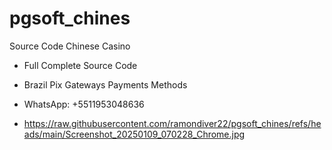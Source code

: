 # pgsoft_chines
Source Code Chinese Casino
* Full Complete Source Code
* Brazil Pix Gateways Payments Methods
* WhatsApp: +5511953048636

* https://raw.githubusercontent.com/ramondiver22/pgsoft_chines/refs/heads/main/Screenshot_20250109_070228_Chrome.jpg

